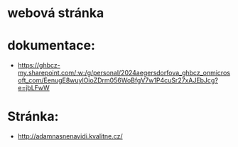 # webová stránka <br>

# dokumentace: <br>
* https://ghbcz-my.sharepoint.com/:w:/g/personal/2024aegersdorfova_ghbcz_onmicrosoft_com/EenugE8wuylOioZDrm056WoBfgV7w1P4cuSr27xAJEbJcg?e=jbLFwW <br>

# Stránka: <br>
* http://adamnasnenavidi.kvalitne.cz/ <br>